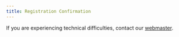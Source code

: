 ```yaml
---
title: Registration Confirmation
---
```


<?php include("regsend0.php"); ?>

If you are experiencing technical difficulties, contact our
[webmaster](m.henry.linder@uconn.edu).

